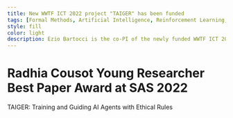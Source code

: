 ```yaml
---
title: New WWTF ICT 2022 project "TAIGER" has been funded
tags: [Formal Methods, Artificial Intelligence, Reinforcement Learning, Normative Reasoning]  
style: fill
color: light
description: Ezio Bartocci is the co-PI of the newly funded WWTF ICT 2022 project "TAIGER: Training and Guiding AI Agents with Ethical Rules".
---
```


# Radhia Cousot Young Researcher Best Paper Award at SAS 2022

TAIGER: Training and Guiding AI Agents with Ethical Rules
